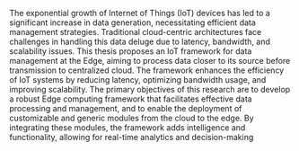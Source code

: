 The exponential growth of Internet of Things (IoT) devices has led to a significant increase in data generation, necessitating efficient data management strategies. Traditional cloud-centric architectures face challenges in handling this data deluge due to latency, bandwidth, and scalability issues. This thesis proposes an IoT framework for data management at the Edge, aiming to process data closer to its source before transmission to centralized cloud. The framework enhances the efficiency of IoT systems by reducing latency, optimizing bandwidth usage, and improving scalability.
The primary objectives of this research are to develop a robust Edge computing framework that facilitates effective data processing and management, and to enable the deployment of customizable and generic modules from the cloud to the edge. By integrating these modules, the framework adds intelligence and functionality, allowing for real-time analytics and decision-making
